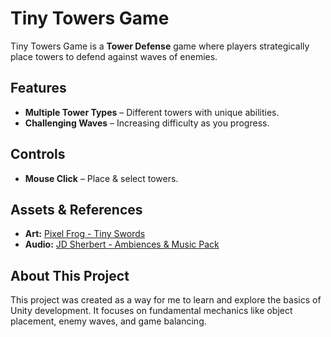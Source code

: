# Tiny Towers Game
Tiny Towers Game is a **Tower Defense** game where players strategically place towers to defend against waves of enemies. 

## Features
- **Multiple Tower Types** – Different towers with unique abilities.
- **Challenging Waves** – Increasing difficulty as you progress.

## Controls
- **Mouse Click** – Place & select towers.

## Assets & References

- **Art:** [Pixel Frog - Tiny Swords](https://pixelfrog-assets.itch.io/tiny-swords)
- **Audio:** [JD Sherbert - Ambiences & Music Pack](https://jdsherbert.itch.io/ambiences-music-pack)

## About This Project
This project was created as a way for me to learn and explore the basics of Unity development. It focuses on fundamental mechanics like object placement, enemy waves, and game balancing.
